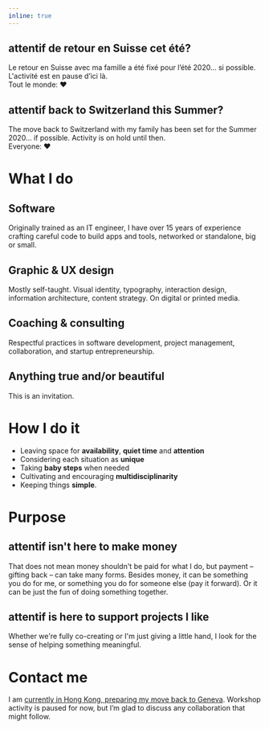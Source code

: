 ```yaml
---
inline: true
---
```


<section class="notice">
  <h2>attentif de retour en Suisse cet été?</h2>
  <p>Le retour en Suisse avec ma famille a été fixé pour l’été 2020… si possible. L'activité est en pause d’ici là.<br>Tout le monde: ❤️</p>
  <h2>attentif back to Switzerland this Summer?</h2>
  <p>The move back to Switzerland with my family has been set for the Summer 2020… if possible. Activity is on hold until then.<br>Everyone: ❤️</p>
</section>

# What I do

## Software

Originally trained as an IT engineer, I have over 15 years of experience crafting careful code to build apps and tools, networked or standalone, big or small.

## Graphic & UX design

Mostly self-taught. Visual identity, typography, interaction design, information architecture, content strategy. On digital or printed media.

## Coaching & consulting

Respectful practices in software development, project management, collaboration, and startup entrepreneurship.

## Anything true and/or beautiful

This is an invitation.

# How I do it

- Leaving space for **availability**, **quiet time** and **attention**
- Considering each situation as **unique**
- Taking **baby steps** when needed
- Cultivating and encouraging **multidisciplinarity**
- Keeping things **simple**.

# Purpose

## attentif isn't here to make money
That does not mean money shouldn't be paid for what I do, but payment – gifting back – can take many forms. Besides money, it can be something you do for me, or something you do for someone else (pay it forward). Or it can be just the fun of doing something together.

## attentif is here to support projects I like
Whether we're fully co-creating or I'm just giving a little hand, I look for the sense of helping something meaningful.

# Contact me

I am [currently in Hong Kong, preparing my move back to Geneva](#notice). Workshop activity is paused for now, but I’m glad to discuss any collaboration that might follow.
